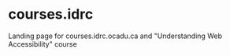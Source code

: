 # courses.idrc

Landing page for courses.idrc.ocadu.ca and "Understanding Web Accessibility" course
